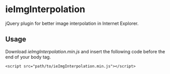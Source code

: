 # ieImgInterpolation
jQuery plugin for better image interpolation in Internet Explorer.

## Usage
Download *ieImgInterpolation.min.js* and insert the following code before the end of your body tag.
```
<script src="path/to/ieImgInterpolation.min.js"></script>
```
